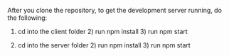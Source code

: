 After you clone the repository, to get the development server running, do the following:

1.  cd into the client folder 2) run npm install 3) run npm start

1.  cd into the server folder 2) run npm install 3) run npm start

